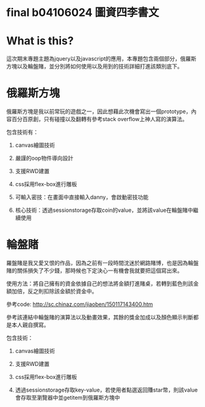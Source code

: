 # final b04106024 圖資四李書文
# What is this?

這次期末專題主題為jquery以及javascript的應用，本專題包含兩個部分，俄羅斯方塊以及輪盤賭，並分別將如何使用以及用到的技術詳細打進該類別底下。


# 俄羅斯方塊
俄羅斯方塊是我以前常玩的遊戲之一，因此想藉此次機會寫出一個prototype，內容百分百原創，只有碰撞以及翻轉有參考stack overflow上神人寫的演算法。

包含技術有：

1. canvas繪圖技術

2. 嚴謹的oop物件導向設計

3. 支援RWD建置

4. css採用flex-box進行雕板

5. 可輸入密技：在畫面中直接輸入danny，會啟動密技功能

6. 核心技術：透過sessionstorage存取coin的value，並將該value在輪盤賭中繼續使用


# 輪盤賭
羅盤賭是我又愛又恨的作品，因為之前有一段時間沈迷於網路賭博，也是因為輪盤賭的關係損失了不少錢，那時候也下定決心一有機會我就要把這個寫出來。

使用方法：將自己擁有的資金依據自己的想法將金額打進賭桌，若轉到藍色則該金額加倍，反之則扣除該金額於資金中。

參考code: http://sc.chinaz.com/jiaoben/150117143400.htm

參考該連結中輪盤賭的演算法以及動畫效果，其餘的獎金加成以及顏色顯示判斷都是本人親自撰寫。

包含技術：

1. canvas繪圖技術

2. 支援RWD建置

3. css採用flex-box進行雕板

4. 透過sessionstorage存取key-value，若使用者點選返回賺star幣，則該value會存取至瀏覽器中並getitem到俄羅斯方塊中
